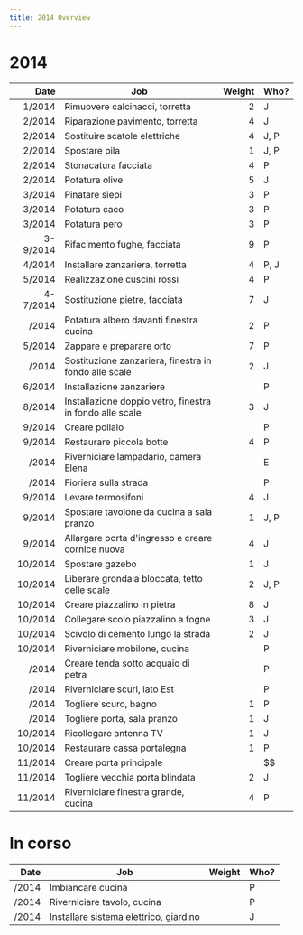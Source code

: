 ```yaml
---
title: 2014 Overview
---
```


# 2014

| Date        | Job           | Weight  | Who? |
| -----------:| ------------- | -------:| ---- |
|  1/2014 | Rimuovere calcinacci, torretta | 2 | J |
|  2/2014 | Riparazione pavimento, torretta | 4 | J |
|  2/2014 | Sostituire scatole elettriche | 4 | J, P |
|  2/2014 | Spostare pila | 1 | J, P |
|  2/2014 | Stonacatura facciata | 4 | P |
|  2/2014 | Potatura olive | 5 | J |
|  3/2014 | Pinatare siepi | 3 | P |
|  3/2014 | Potatura caco | 3 | P |
|  3/2014 | Potatura pero | 3 | P |
|3-9/2014 | Rifacimento fughe, facciata | 9 | P |
|  4/2014 | Installare zanzariera, torretta | 4 | P, J |
|  5/2014 | Realizzazione cuscini rossi | 4 | P |
|4-7/2014 | Sostituzione pietre, facciata | 7 | J |
|   /2014 | Potatura albero davanti finestra cucina | 2 | P |
|  5/2014 | Zappare e preparare orto | 7 | P |
|   /2014 | Sostituzione zanzariera, finestra in fondo alle scale | 2 | J |
|  6/2014 | Installazione zanzariere |  | P |
|  8/2014 | Installazione doppio vetro, finestra in fondo alle scale | 3 | J |
|  9/2014 | Creare pollaio |  | P |
|  9/2014 | Restaurare piccola botte | 4 | P |
|   /2014 | Riverniciare lampadario, camera Elena |  | E |
|   /2014 | Fioriera sulla strada |  | P |
|  9/2014 | Levare termosifoni | 4 | J |
|  9/2014 | Spostare tavolone da cucina a sala pranzo | 1 | J, P |
|  9/2014 | Allargare porta d'ingresso e creare cornice nuova | 4 | J |
| 10/2014 | Spostare gazebo | 1 | J |
| 10/2014 | Liberare grondaia bloccata, tetto delle scale | 2 | J, P |
| 10/2014 | Creare piazzalino in pietra | 8 | J |
| 10/2014 | Collegare scolo piazzalino a fogne | 3 | J |
| 10/2014 | Scivolo di cemento lungo la strada | 2 | J |
| 10/2014 | Riverniciare mobilone, cucina |  | P |
|   /2014 | Creare tenda sotto acquaio di petra |  | P |
|   /2014 | Riverniciare scuri, lato Est |  | P |
|   /2014 | Togliere scuro, bagno | 1 | P |
|   /2014 | Togliere porta, sala pranzo | 1 | J |
| 10/2014 | Ricollegare antenna TV | 1 | J |
| 10/2014 | Restaurare cassa portalegna | 1 | P |
| 11/2014 | Creare porta principale |  | $$ |
| 11/2014 | Togliere vecchia porta blindata | 2 | J |
| 11/2014 | Riverniciare finestra grande, cucina | 4 | P |

# In corso

| Date        | Job           | Weight  | Who? |
| -----------:| ------------- | -------:| ---- |
|   /2014 | Imbiancare cucina |  | P |
|   /2014 | Riverniciare tavolo, cucina |  | P |
|   /2014 | Installare sistema elettrico, giardino |  | J |
